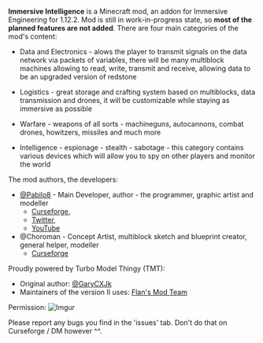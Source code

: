 **Immersive Intelligence** is a Minecraft mod, an addon for Immersive Engineering for 1.12.2. Mod is still in work-in-progress state, so **most of the planned features are not added**. There are four main categories of the mod's content: 

 - Data and Electronics - alows the player to transmit signals on the data network via packets of variables, there will be many multiblock machines allowing to read, write, transmit and receive, allowing data to be an upgraded version of redstone
  
 - Logistics - great storage and crafting system based on multiblocks, data transmission and drones, it will be customizable while staying as immersive as possible
 
 - Warfare - weapons of all sorts - machineguns, autocannons, combat drones, howitzers, missiles and much more
 
 - Intelligence - espionage - stealth - sabotage - this category contains various devices which will allow you to spy on other players and monitor the world

The mod authors, the developers:
- [@Pabilo8](https://github.com/Pabilo8/) - Main Developer, author - the programmer, graphic artist and modeller 
  - [Curseforge](https://www.curseforge.com/members/pabilo8/), 
  - [Twitter](https://twitter.com/PablosferaGames), 
  - [YouTube](https://www.youtube.com/channel/UCXTK248mxwBgwCpV5hikjFg)
- @Choroman - Concept Artist, multiblock sketch and blueprint creator, general helper, modeller
  - [Curseforge](https://www.curseforge.com/members/choroman1/)
  
Proudly powered by Turbo Model Thingy (TMT):
- Original author: [@GaryCXJk](https://github.com/GaryCXJk)
- Maintainers of the version II uses: [Flan's Mod Team](https://github.com/FlansMods/FlansMod)

Permission: ![Imgur](https://i.imgur.com/xd9rUrM.png)

Please report any bugs you find in the 'issues' tab. Don't do that on Curseforge / DM however ^^.

